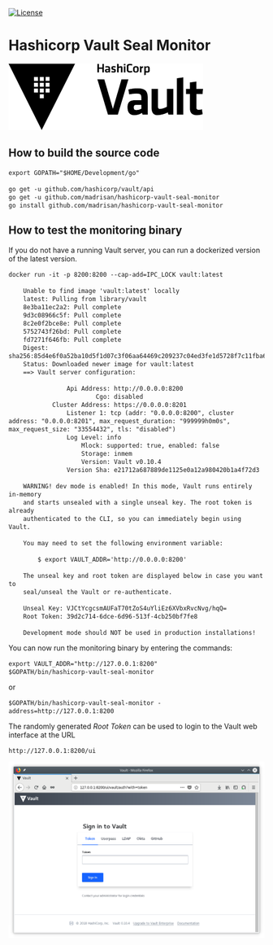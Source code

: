 [![License](https://img.shields.io/badge/License-MPL--2.0-blue.svg)](https://spdx.org/licenses/MPL-2.0.html)

# Hashicorp Vault Seal Monitor

![](images/HashiCorp-Vault-logo.png?raw=true "HashiCorp Vault")

## How to build the source code

```
export GOPATH="$HOME/Development/go"

go get -u github.com/hashicorp/vault/api
go get -u github.com/madrisan/hashicorp-vault-seal-monitor
go install github.com/madrisan/hashicorp-vault-seal-monitor
```
## How to test the monitoring binary

If you do not have a running Vault server, you can run a dockerized version of
the latest version.
```
docker run -it -p 8200:8200 --cap-add=IPC_LOCK vault:latest

    Unable to find image 'vault:latest' locally
    latest: Pulling from library/vault
    8e3ba11ec2a2: Pull complete
    9d3c08966c5f: Pull complete
    8c2e0f2bce8e: Pull complete
    5752743f26bd: Pull complete
    fd7271f646fb: Pull complete
    Digest: sha256:85d4e6f0a52ba10d5f1d07c3f06aa64469c209237c04ed3fe1d5728f7c11fba6
    Status: Downloaded newer image for vault:latest
    ==> Vault server configuration:

                Api Address: http://0.0.0.0:8200
                        Cgo: disabled
            Cluster Address: https://0.0.0.0:8201
                Listener 1: tcp (addr: "0.0.0.0:8200", cluster address: "0.0.0.0:8201", max_request_duration: "999999h0m0s", max_request_size: "33554432", tls: "disabled")
                Log Level: info
                    Mlock: supported: true, enabled: false
                    Storage: inmem
                    Version: Vault v0.10.4
                Version Sha: e21712a687889de1125e0a12a980420b1a4f72d3

    WARNING! dev mode is enabled! In this mode, Vault runs entirely in-memory
    and starts unsealed with a single unseal key. The root token is already
    authenticated to the CLI, so you can immediately begin using Vault.

    You may need to set the following environment variable:

        $ export VAULT_ADDR='http://0.0.0.0:8200'

    The unseal key and root token are displayed below in case you want to
    seal/unseal the Vault or re-authenticate.

    Unseal Key: VJCtYcgcsmAUFaT70tZoS4uYliEz6XVbxRvcNvg/hqQ=
    Root Token: 39d2c714-6dce-6d96-513f-4cb250bf7fe8

    Development mode should NOT be used in production installations!
```

You can now run the monitoring binary by entering the commands:
```
export VAULT_ADDR="http://127.0.0.1:8200"
$GOPATH/bin/hashicorp-vault-seal-monitor
```

or

```
$GOPATH/bin/hashicorp-vault-seal-monitor -address=http://127.0.0.1:8200
```
The randomly generated *Root Token* can be used to login to the Vault web
interface at the URL
```
http://127.0.0.1:8200/ui
```
![](images/HashiCorp-Vault-web-ui.png?raw=true "HashiCorp Vault Web UI")
